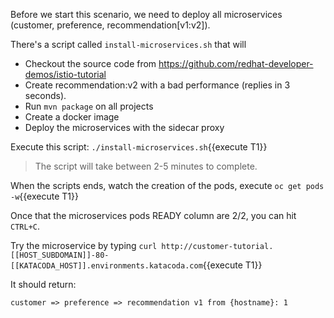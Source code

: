 Before we start this scenario, we need to deploy all microservices (customer, preference, recommendation[v1:v2]).

There's a script called `install-microservices.sh` that will

- Checkout the source code from https://github.com/redhat-developer-demos/istio-tutorial
- Create recommendation:v2 with a bad performance (replies in 3 seconds).
- Run `mvn package` on all projects
- Create a docker image
- Deploy the microservices with the sidecar proxy

Execute this script: `./install-microservices.sh`{{execute T1}}

> The script will take between 2-5 minutes to complete.

When the scripts ends, watch the creation of the pods, execute `oc get pods -w`{{execute T1}}

Once that the microservices pods READY column are 2/2, you can hit `CTRL+C`. 

Try the microservice by typing `curl http://customer-tutorial.[[HOST_SUBDOMAIN]]-80-[[KATACODA_HOST]].environments.katacoda.com`{{execute T1}}

It should return:

`customer => preference => recommendation v1 from {hostname}: 1`